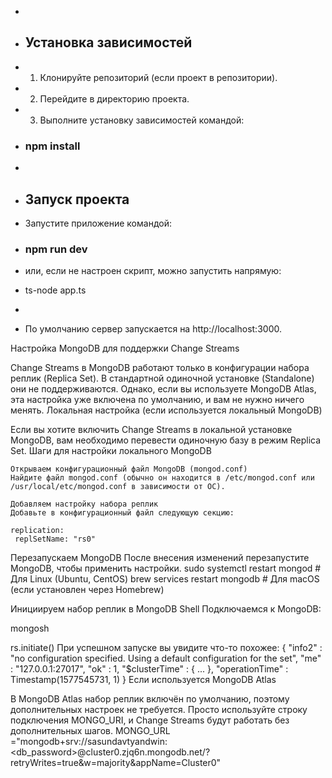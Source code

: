 
 * 
 * ## Установка зависимостей
 * 1. Клонируйте репозиторий (если проект в репозитории).
 * 2. Перейдите в директорию проекта.
 * 3. Выполните установку зависимостей командой:

 *  ### npm install
 * 
 * ## Запуск проекта
 * Запустите приложение командой:
 *   ### npm run dev
 * или, если не настроен скрипт, можно запустить напрямую:
 *    ts-node app.ts
 * 
 * По умолчанию сервер запускается на http://localhost:3000.



 Настройка MongoDB для поддержки Change Streams

Change Streams в MongoDB работают только в конфигурации набора реплик (Replica Set). В стандартной одиночной установке (Standalone) они не поддерживаются. Однако, если вы используете MongoDB Atlas, эта настройка уже включена по умолчанию, и вам не нужно ничего менять.
Локальная настройка (если используется локальный MongoDB)

Если вы хотите включить Change Streams в локальной установке MongoDB, вам необходимо перевести одиночную базу в режим Replica Set.
Шаги для настройки локального MongoDB

    Открываем конфигурационный файл MongoDB (mongod.conf)
    Найдите файл mongod.conf (обычно он находится в /etc/mongod.conf или /usr/local/etc/mongod.conf в зависимости от ОС).

    Добавляем настройку набора реплик
    Добавьте в конфигурационный файл следующую секцию:

    replication:
     replSetName: "rs0"

Перезапускаем MongoDB
После внесения изменений перезапустите MongoDB, чтобы применить настройки.
        sudo systemctl restart mongod  # Для Linux (Ubuntu, CentOS)
        brew services restart mongodb  # Для macOS (если установлен через Homebrew)

Инициируем набор реплик в MongoDB Shell
Подключаемся к MongoDB:

mongosh

rs.initiate()
При успешном запуске вы увидите что-то похожее:
        {
        "info2" : "no configuration specified. Using a default configuration for the set",
        "me" : "127.0.0.1:27017",
        "ok" : 1,
        "$clusterTime" : { ... },
        "operationTime" : Timestamp(1577545731, 1)
        }
Если используется MongoDB Atlas

В MongoDB Atlas набор реплик включён по умолчанию, поэтому дополнительных настроек не требуется. Просто используйте строку подключения MONGO_URI, и Change Streams будут работать без дополнительных шагов.
        MONGO_URL ="mongodb+srv://sasundavtyandwin:<db_password>@cluster0.zjq6n.mongodb.net/?retryWrites=true&w=majority&appName=Cluster0"